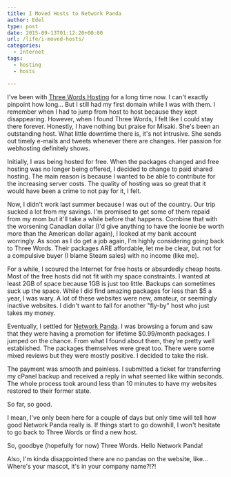 ```yaml
---
title: I Moved Hosts to Network Panda
author: Edel
type: post
date: 2015-09-13T01:12:20+00:00
url: /life/i-moved-hosts/
categories:
  - Internet
tags:
  - hosting
  - hosts

---
```

I've been with [Three Words Hosting][1] for a long time now. I can't exactly pinpoint how long... But I still had my first domain while I was with them. I remember when I had to jump from host to host because they kept disappearing. However, when I found Three Words, I felt like I could stay there forever. Honestly, I have nothing but praise for Misaki. She's been an outstanding host. What little downtime there is, it's not intrusive. She sends out timely e-mails and tweets whenever there are changes. Her passion for webhosting definitely shows.

Initially, I was being hosted for free. When the packages changed and free hosting was no longer being offered, I decided to change to paid shared hosting. The main reason is because I wanted to be able to contribute for the increasing server costs. The quality of hosting was so great that it would have been a crime to not pay for it, I felt.

Now, I didn't work last summer because I was out of the country. Our trip sucked a lot from my savings. I'm promised to get some of them repaid from my mom but it'll take a while before that happens. Combine that with the worsening Canadian dollar (I'd give anything to have the loonie be worth more than the American dollar again), I looked at my bank account worringly. As soon as I do get a job again, I'm highly considering going back to Three Words. Their packages ARE affordable, let me be clear, but not for a compulsive buyer (I blame Steam sales) with no income (like me).

For a while, I scoured the Internet for free hosts or absurdedly cheap hosts. Most of the free hosts did not fit with my space constraints. I wanted at least 2GB of space because 1GB is just too little. Backups can sometimes suck up the space. While I did find amazing packages for less than $5 a year, I was wary. A lot of these websites were new, amateur, or seemingly inactive websites. I didn't want to fall for another "fly-by" host who just takes my money.

Eventually, I settled for [Network Panda][2]. I was browsing a forum and saw that they were having a promotion for lifetime $0.99/month packages. I jumped on the chance. From what I found about them, they're pretty well established. The packages themselves were great too. There were some mixed reviews but they were mostly positive. I decided to take the risk.

The payment was smooth and painless. I submitted a ticket for transferring my cPanel backup and received a reply in what seemed like within seconds. The whole process took around less than 10 minutes to have my websites restored to their former state.

So far, so good.

I mean, I've only been here for a couple of days but only time will tell how good Network Panda really is. If things start to go downhill, I won't hesitate to go back to Three Words or find a new host.

So, goodbye (hopefully for now) Three Words. Hello Network Panda!

Also, I'm kinda disappointed there are no pandas on the website, like... Where's your mascot, it's in your company name?!?!




 [1]: http://three-words.net
 [2]: http://networkpanda.com